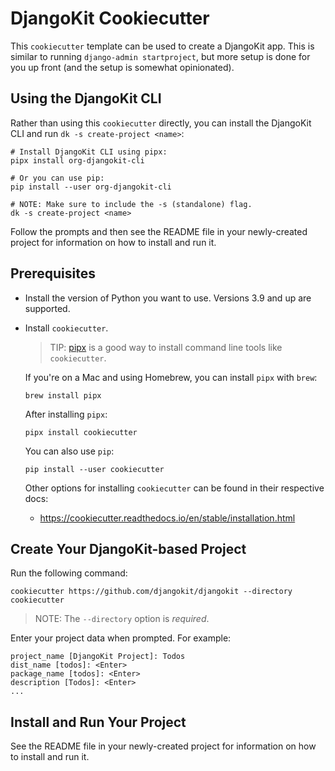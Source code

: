 # DjangoKit Cookiecutter

This `cookiecutter` template can be used to create a DjangoKit app. This
is similar to running `django-admin startproject`, but more setup is
done for you up front (and the setup is somewhat opinionated).

## Using the DjangoKit CLI

Rather than using this `cookiecutter` directly, you can install the
DjangoKit CLI and run `dk -s create-project <name>`:

```shell
# Install DjangoKit CLI using pipx:
pipx install org-djangokit-cli

# Or you can use pip:
pip install --user org-djangokit-cli

# NOTE: Make sure to include the -s (standalone) flag.
dk -s create-project <name>
```

Follow the prompts and then see the README file in your newly-created
project for information on how to install and run it.

## Prerequisites

- Install the version of Python you want to use. Versions 3.9 and up are
  supported.
 
- Install `cookiecutter`.

  > TIP: [pipx](https://pypa.github.io/pipx/) is a good way to install
  > command line tools like `cookiecutter`.

  If you're on a Mac and using Homebrew, you can install `pipx` with
  `brew`:

      brew install pipx

  After installing `pipx`:
 
      pipx install cookiecutter

  You can also use `pip`:

      pip install --user cookiecutter

  Other options for installing `cookiecutter` can be found in their
  respective docs:

  - https://cookiecutter.readthedocs.io/en/stable/installation.html

## Create Your DjangoKit-based Project

Run the following command:

    cookiecutter https://github.com/djangokit/djangokit --directory cookiecutter

> NOTE: The `--directory` option is _required_.

Enter your project data when prompted. For example:

    project_name [DjangoKit Project]: Todos
    dist_name [todos]: <Enter>
    package_name [todos]: <Enter>
    description [Todos]: <Enter>
    ...

## Install and Run Your Project

See the README file in your newly-created project for information on how
to install and run it.
